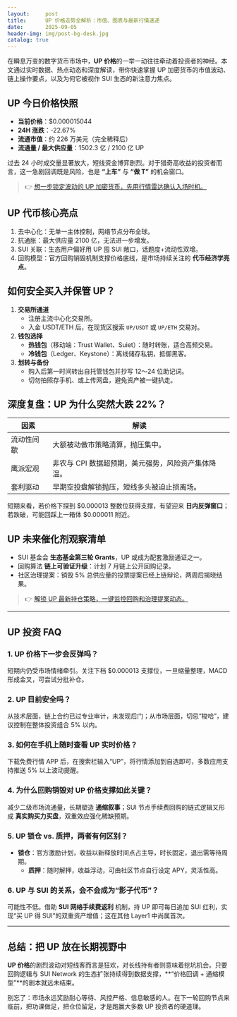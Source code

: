 ```yaml
---
layout:     post
title:      UP 价格走势全解析：市值、图表与最新行情速递
date:       2025-09-05
header-img: img/post-bg-desk.jpg
catalog: true
---
```


在瞬息万变的数字货币市场中，**UP 价格**的一举一动往往牵动着投资者的神经。本文通过实时数据、热点动态和深度解读，带你快速掌握 UP 加密货币的市值波动、链上操作要点，以及为何它被视作 SUI 生态的新注意力焦点。

## UP 今日价格快照

- **当前价格**：$0.000015044  
- **24H 涨跌**：-22.67%  
- **流通市值**：约 226 万美元（完全稀释后）  
- **流通量 / 最大供应量**：1502.3 亿 / 2100 亿 UP  

过去 24 小时成交量显著放大，短线资金博弈剧烈。对于猎奇高收益的投资者而言，这一急剧回调既是风险，也是 **“上车”** 与 **“做 T”** 的机会窗口。

> 👉 [想一步锁定波动的 UP 加密货币，先用行情雷达确认入场时机。](https://okxdog.com/)

## UP 代币核心亮点

1. 去中心化：无单一主体控制，网络节点分布全球。  
2. 抗通胀：最大供应量 2100 亿，无法进一步增发。  
3. SUI 关联：生态用户偏好用 UP 囤 SUI 敞口，话题度+流动性双增。  
4. 回购模型：官方回购销毁机制支撑价格底线，是市场持续关注的 **代币经济学亮点**。  

## 如何安全买入并保管 UP？

1. **交易所通道**  
   - 注册主流中心化交易所。  
   - 入金 USDT/ETH 后，在现货区搜索 `UP/USDT` 或 `UP/ETH` 交易对。  
2. **钱包选择**  
   - **热钱包**（移动端：Trust Wallet、Suiet）：随时转账，适合高频交易。  
   - **冷钱包**（Ledger、Keystone）：离线储存私钥，抵御黑客。  
3. **划转与备份**  
   - 购入后第一时间转出自托管钱包并抄写 12～24 位助记词。  
   - 切勿拍照存手机、或上传网盘，避免资产被一键扒走。  

## 深度复盘：UP 为什么突然大跌 22%？

| 因素 | 解读 |
|------|------|
| 流动性间歇 | 大额被动做市策略清算，抛压集中。 |
| 鹰派宏观 | 非农与 CPI 数据超预期，美元强势，风险资产集体降温。 |
| 套利驱动 | 早期空投盘解锁抛压，短线多头被迫止损离场。 |

短期来看，若价格下探到 $0.000013 整数位获得支撑，有望迎来 **日内反弹窗口**；若跌破，可能回踩上一箱体 $0.000011 附近。

## UP 未来催化剂观察清单

- SUI 基金会 **生态基金第三轮 Grants**，UP 或成为配套激励通证之一。  
- 回购算法 **链上可验证升级**：计划 7 月链上公开回购记录。  
- 社区治理提案：销毁 5% 总供应量的投票提案已经上链辩论，两周后揭晓结果。  

> 👉 [解锁 UP 最新持仓策略，一键监控回购和治理提案动态。](https://okxdog.com/)

---

## UP 投资 FAQ

### 1. UP 价格下一步会反弹吗？
短期内仍受市场情绪牵引。关注下档 $0.000013 支撑位，一旦缩量整理，MACD 形成金叉，可尝试分批补仓。

### 2. UP 目前安全吗？
从技术层面，链上合约已过专业审计，未发现后门；从市场层面，切忌“梭哈”，建议控制在整体投资组合 5% 以内。

### 3. 如何在手机上随时查看 UP 实时价格？
下载免费行情 APP 后，在搜索栏输入“UP”，将行情添加到自选即可，多数应用支持推送 5% 以上波动提醒。

### 4. 为什么回购销毁对 UP 价格支撑如此关键？
减少二级市场流通量，长期塑造 **通缩叙事**；SUI 节点手续费回购的链式逻辑又形成 **真实购买力买盘**，双重效应强化稀缺预期。

### 5. UP 锁仓 vs. 质押，两者有何区别？
- **锁仓**：官方激励计划，收益以新释放时间点占主导，时长固定，退出需等待周期。  
  - **质押**：随时解押，收益浮动，可由社区节点自行设定 APY，灵活性高。

### 6. UP 与 SUI 的关系，会不会成为“影子代币”？
可能性不低。借助 **SUI 网络手续费返利** 机制，持 UP 即可每日追加 SUI 红利，实现“买 UP 得 SUI”的双重资产增值；这在其他 Layer1 中尚属首次。

---

## 总结：把 UP 放在长期视野中

**UP 价格**的剧烈波动对短线客而言是狂欢，对长线持有者则意味着挖坑机会。只要回购逻辑与 SUI Network 的生态扩张持续得到数据支撑，**“价格回调 + 通缩模型”**的剧本就远未结束。

别忘了：市场永远奖励耐心等待、风控严格、信息敏感的人。在下一轮回购节点来临前，把功课做足，把仓位留足，才是跑赢大多数 UP 投资者的硬道理。